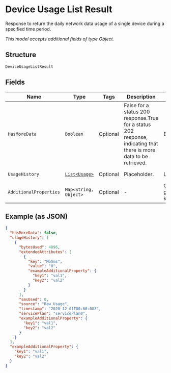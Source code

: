 
# Device Usage List Result

Response to return the daily network data usage of a single device during a specified time period.

*This model accepts additional fields of type Object.*

## Structure

`DeviceUsageListResult`

## Fields

| Name | Type | Tags | Description | Getter | Setter |
|  --- | --- | --- | --- | --- | --- |
| `HasMoreData` | `Boolean` | Optional | False for a status 200 response.True for a status 202 response, indicating that there is more data to be retrieved. | Boolean getHasMoreData() | setHasMoreData(Boolean hasMoreData) |
| `UsageHistory` | [`List<Usage>`](../../doc/models/usage.md) | Optional | Placeholder. | List<Usage> getUsageHistory() | setUsageHistory(List<Usage> usageHistory) |
| `AdditionalProperties` | `Map<String, Object>` | Optional | - | Object getAdditionalProperty(String key) | additionalProperty(String key, Object value) |

## Example (as JSON)

```json
{
  "hasMoreData": false,
  "usageHistory": [
    {
      "bytesUsed": 4096,
      "extendedAttributes": [
        {
          "key": "MoSms",
          "value": "0",
          "exampleAdditionalProperty": {
            "key1": "val1",
            "key2": "val2"
          }
        }
      ],
      "smsUsed": 0,
      "source": "Raw Usage",
      "timestamp": "2020-12-01T00:00:00Z",
      "servicePlan": "servicePlan0",
      "exampleAdditionalProperty": {
        "key1": "val1",
        "key2": "val2"
      }
    }
  ],
  "exampleAdditionalProperty": {
    "key1": "val1",
    "key2": "val2"
  }
}
```

